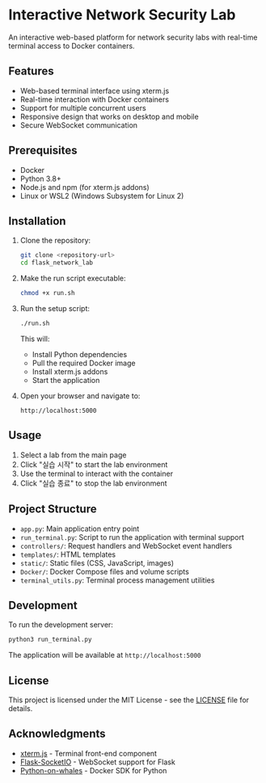 # Interactive Network Security Lab

An interactive web-based platform for network security labs with real-time terminal access to Docker containers.

## Features

- Web-based terminal interface using xterm.js
- Real-time interaction with Docker containers
- Support for multiple concurrent users
- Responsive design that works on desktop and mobile
- Secure WebSocket communication

## Prerequisites

- Docker
- Python 3.8+
- Node.js and npm (for xterm.js addons)
- Linux or WSL2 (Windows Subsystem for Linux 2)

## Installation

1. Clone the repository:
   ```bash
   git clone <repository-url>
   cd flask_network_lab
   ```

2. Make the run script executable:
   ```bash
   chmod +x run.sh
   ```

3. Run the setup script:
   ```bash
   ./run.sh
   ```

   This will:
   - Install Python dependencies
   - Pull the required Docker image
   - Install xterm.js addons
   - Start the application

4. Open your browser and navigate to:
   ```
   http://localhost:5000
   ```

## Usage

1. Select a lab from the main page
2. Click "실습 시작" to start the lab environment
3. Use the terminal to interact with the container
4. Click "실습 종료" to stop the lab environment

## Project Structure

- `app.py`: Main application entry point
- `run_terminal.py`: Script to run the application with terminal support
- `controllers/`: Request handlers and WebSocket event handlers
- `templates/`: HTML templates
- `static/`: Static files (CSS, JavaScript, images)
- `Docker/`: Docker Compose files and volume scripts
- `terminal_utils.py`: Terminal process management utilities

## Development

To run the development server:

```bash
python3 run_terminal.py
```

The application will be available at `http://localhost:5000`

## License

This project is licensed under the MIT License - see the [LICENSE](LICENSE) file for details.

## Acknowledgments

- [xterm.js](https://xtermjs.org/) - Terminal front-end component
- [Flask-SocketIO](https://flask-socketio.readthedocs.io/) - WebSocket support for Flask
- [Python-on-whales](https://github.com/gabrieldemarmiesse/python-on-whales) - Docker SDK for Python
